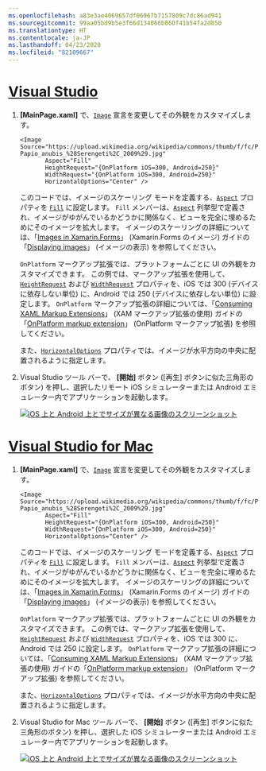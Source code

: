 ```yaml
---
ms.openlocfilehash: a83e3ae4069657df06967b7157809c7dc86ad941
ms.sourcegitcommit: 99aa05bd9b5e3f66d134066b860f41b54fa2d850
ms.translationtype: HT
ms.contentlocale: ja-JP
ms.lasthandoff: 04/23/2020
ms.locfileid: "82109667"
---
```

# <a name="visual-studio"></a>[Visual Studio](#tab/vswin)

1. **[MainPage.xaml]** で、[`Image`](xref:Xamarin.Forms.Image) 宣言を変更してその外観をカスタマイズします。

    ```xaml
    <Image Source="https://upload.wikimedia.org/wikipedia/commons/thumb/f/fc/Papio_anubis_%28Serengeti%2C_2009%29.jpg/200px-Papio_anubis_%28Serengeti%2C_2009%29.jpg"
           Aspect="Fill"
           HeightRequest="{OnPlatform iOS=300, Android=250}"
           WidthRequest="{OnPlatform iOS=300, Android=250}"
           HorizontalOptions="Center" />
    ```

    このコードでは、イメージのスケーリング モードを定義する、[`Aspect`](xref:Xamarin.Forms.Image.Aspect) プロパティを [`Fill`](xref:Xamarin.Forms.Aspect.Fill) に設定します。 `Fill` メンバーは、[`Aspect`](xref:Xamarin.Forms.Aspect) 列挙型で定義され、イメージがゆがんでいるかどうかに関係なく、ビューを完全に埋めるためにそのイメージを拡大します。 イメージのスケーリングの詳細については、「[Images in Xamarin.Forms](~/xamarin-forms/user-interface/images.md)」 (Xamarin.Forms のイメージ) ガイドの「[Displaying images](~/xamarin-forms/user-interface/images.md#display-images)」 (イメージの表示) を参照してください。

    `OnPlatform` マークアップ拡張では、プラットフォームごとに UI の外観をカスタマイズできます。 この例では、マークアップ拡張を使用して、[`HeightRequest`](xref:Xamarin.Forms.VisualElement.HeightRequest) および [`WidthRequest`](xref:Xamarin.Forms.VisualElement.WidthRequest) プロパティを、iOS では 300 (デバイスに依存しない単位) に、Android では 250 (デバイスに依存しない単位) に設定します。 `OnPlatform` マークアップ拡張の詳細については、「[Consuming XAML Markup Extensions](~/xamarin-forms/xaml/markup-extensions/consuming.md)」 (XAM マークアップ拡張の使用) ガイドの「[OnPlatform markup extension](~/xamarin-forms/xaml/markup-extensions/consuming.md#onplatform)」 (OnPlatform マークアップ拡張) を参照してください。

    また、[`HorizontalOptions`](xref:Xamarin.Forms.View.HorizontalOptions) プロパティでは、イメージが水平方向の中央に配置されるように指定します。

1. Visual Studio ツール バーで、 **[開始]** ボタン ([再生] ボタンに似た三角形のボタン) を押し、選択したリモート iOS シミュレーターまたは Android エミュレーター内でアプリケーションを起動します。

    [![iOS 上と Android 上とでサイズが異なる画像のスクリーンショット](../images/customize-appearance.png "プラットフォームによってサイズが異なる画像")](../images/customize-appearance-large.png#lightbox "プラットフォームによってサイズが異なる画像")

# <a name="visual-studio-for-mac"></a>[Visual Studio for Mac](#tab/vsmac)

1. **[MainPage.xaml]** で、[`Image`](xref:Xamarin.Forms.Image) 宣言を変更してその外観をカスタマイズします。

    ```xaml
    <Image Source="https://upload.wikimedia.org/wikipedia/commons/thumb/f/fc/Papio_anubis_%28Serengeti%2C_2009%29.jpg/200px-Papio_anubis_%28Serengeti%2C_2009%29.jpg"
           Aspect="Fill"
           HeightRequest="{OnPlatform iOS=300, Android=250}"
           WidthRequest="{OnPlatform iOS=300, Android=250}"
           HorizontalOptions="Center" />
    ```

    このコードでは、イメージのスケーリング モードを定義する、[`Aspect`](xref:Xamarin.Forms.Image.Aspect) プロパティを [`Fill`](xref:Xamarin.Forms.Aspect.Fill) に設定します。 `Fill` メンバーは、[`Aspect`](xref:Xamarin.Forms.Aspect) 列挙型で定義され、イメージがゆがんでいるかどうかに関係なく、ビューを完全に埋めるためにそのイメージを拡大します。 イメージのスケーリングの詳細については、「[Images in Xamarin.Forms](~/xamarin-forms/user-interface/images.md)」 (Xamarin.Forms のイメージ) ガイドの「[Displaying images](~/xamarin-forms/user-interface/images.md#display-images)」 (イメージの表示) を参照してください。

    `OnPlatform` マークアップ拡張では、プラットフォームごとに UI の外観をカスタマイズできます。 この例では、マークアップ拡張を使用して、[`HeightRequest`](xref:Xamarin.Forms.VisualElement.HeightRequest) および [`WidthRequest`](xref:Xamarin.Forms.VisualElement.WidthRequest) プロパティを、iOS では 300 に、Android では 250 に設定します。 `OnPlatform` マークアップ拡張の詳細については、「[Consuming XAML Markup Extensions](~/xamarin-forms/xaml/markup-extensions/consuming.md)」 (XAM マークアップ拡張の使用) ガイドの「[OnPlatform markup extension](~/xamarin-forms/xaml/markup-extensions/consuming.md#onplatform)」 (OnPlatform マークアップ拡張) を参照してください。

    また、[`HorizontalOptions`](xref:Xamarin.Forms.View.HorizontalOptions) プロパティでは、イメージが水平方向の中央に配置されるように指定します。

1. Visual Studio for Mac ツール バーで、 **[開始]** ボタン ([再生] ボタンに似た三角形のボタン) を押し、選択した iOS シミュレーターまたは Android エミュレーター内でアプリケーションを起動します。

    [![iOS 上と Android 上とでサイズが異なる画像のスクリーンショット](../images/customize-appearance.png "プラットフォームによってサイズが異なる画像")](../images/customize-appearance-large.png#lightbox "プラットフォームによってサイズが異なる画像")
